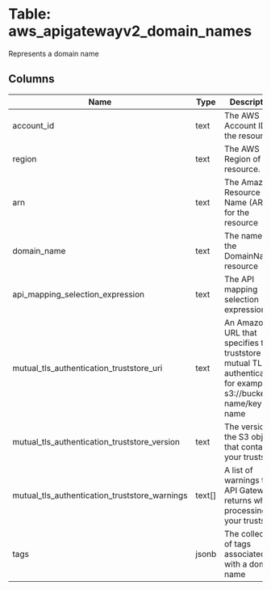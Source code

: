 
# Table: aws_apigatewayv2_domain_names
Represents a domain name
## Columns
| Name        | Type           | Description  |
| ------------- | ------------- | -----  |
|account_id|text|The AWS Account ID of the resource.|
|region|text|The AWS Region of the resource.|
|arn|text|The Amazon Resource Name (ARN) for the resource|
|domain_name|text|The name of the DomainName resource|
|api_mapping_selection_expression|text|The API mapping selection expression|
|mutual_tls_authentication_truststore_uri|text|An Amazon S3 URL that specifies the truststore for mutual TLS authentication, for example, s3://bucket-name/key-name|
|mutual_tls_authentication_truststore_version|text|The version of the S3 object that contains your truststore|
|mutual_tls_authentication_truststore_warnings|text[]|A list of warnings that API Gateway returns while processing your truststore|
|tags|jsonb|The collection of tags associated with a domain name|
